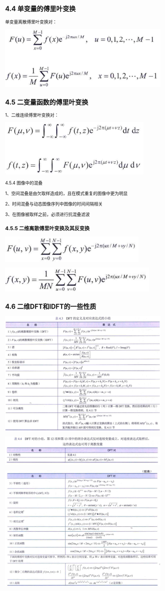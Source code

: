 ## 4.4 单变量的傅里叶变换

单变量离散傅里叶变换对：

![image-20230428190418464](4.4-4-6/image-20230428190418464.png)

## 4.5 二变量函数的傅里叶变换

1、二维连续傅里叶变换对：

![image-20230428190725541](4.4-4-6/image-20230428190725541.png)

4.5.4 图像中的混叠

1、空间混叠是由欠取样造成的，且在模式重复的图像中更为明显

2、时间混叠与动态图像序列中图像的时间间隔相关

3、在图像被取样之前，必须进行抗混叠滤波

### 4.5.5 二维离散傅里叶变换及其反变换

![image-20230428191838409](4.4-4-6/image-20230428191838409.png)

![image-20230428191852525](4.4-4-6/image-20230428191852525.png)

## 4.6 二维DFT和IDFT的一些性质

![image-20230428192201143](4.4-4-6/image-20230428192201143.png)

![image-20230428192227719](4.4-4-6/image-20230428192227719.png)

![image-20230428192239224](4.4-4-6/image-20230428192239224.png)